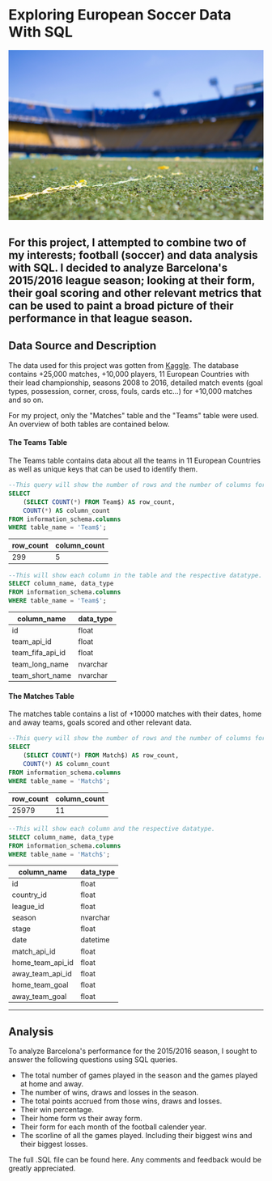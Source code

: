 # Exploring European Soccer Data With SQL
![](https://github.com/TemiAbdullah/Exploratory_Data_Analysis_With_SQL/blob/23fd2861a5618f3fe0fa157b92771b4c607982fd/Football%20Pitch.jpg)

For this project, I attempted to combine two of my interests; football (soccer) and data analysis with SQL. I decided to analyze Barcelona's 2015/2016 league season; looking at their form, their goal scoring and other relevant metrics that can be used to paint a broad picture of their performance in that league season. 
---

## Data Source and Description
The data used for this project was gotten from [Kaggle](https://www.kaggle.com/datasets/hugomathien/soccer). The database contains +25,000 matches, +10,000 players, 11 European Countries with their lead championship, seasons 2008 to 2016, detailed match events (goal types, possession, corner, cross, fouls, cards etc…) for +10,000 matches and so on. 

For my project, only the "Matches" table and the "Teams" table were used. An overview of both tables are contained below. 

#### The Teams Table
The Teams table contains data about all the teams in 11 European Countries as well as unique keys that can be used to identify them.
```sql
--This query will show the number of rows and the number of columns for the table.
SELECT
    (SELECT COUNT(*) FROM Team$) AS row_count,
    COUNT(*) AS column_count
FROM information_schema.columns
WHERE table_name = 'Team$';
```
| row_count | column_count |
| --- | --- |
| 299 | 5 |

```sql
--This will show each column in the table and the respective datatype. 
SELECT column_name, data_type
FROM information_schema.columns
WHERE table_name = 'Team$';
```
| column_name | data_type |
| --- | --- |
| id | float |
| team_api_id | float |
| team_fifa_api_id | float |
| team_long_name | nvarchar |  
| team_short_name | nvarchar |


#### The Matches Table
The matches table contains a list of +10000 matches with their dates, home and away teams, goals scored and other relevant data.
```sql
--This query will show the number of rows and the number of columns for the table.
SELECT
    (SELECT COUNT(*) FROM Match$) AS row_count,
    COUNT(*) AS column_count
FROM information_schema.columns
WHERE table_name = 'Match$';
```
| row_count | column_count |
| --- | --- |
|  25979 |	11 |

```sql
--This will show each column and the respective datatype. 
SELECT column_name, data_type
FROM information_schema.columns
WHERE table_name = 'Match$';
```
| column_name | data_type |
| --- | --- |
| id | float |
| country_id | float |
| league_id | float |
| season | nvarchar |
| stage | float |
| date | datetime |
| match_api_id | float |
| home_team_api_id | float |
| away_team_api_id | float |
| home_team_goal | float |
| away_team_goal | float |

---
## Analysis
To analyze Barcelona's performance for the 2015/2016 season, I sought to answer the following questions using SQL queries. 
* The total number of games played in the season and the games played at home and away.
* The number of wins, draws and losses in the season.
* The total points accrued from those wins, draws and losses.
* Their win percentage.
* Their home form vs their away form.
* Their form for each month of the football calender year.
* The scorline of all the games played. Including their biggest wins and their biggest losses.

The full .SQL file can be found here. Any comments and feedback would be greatly appreciated. 


